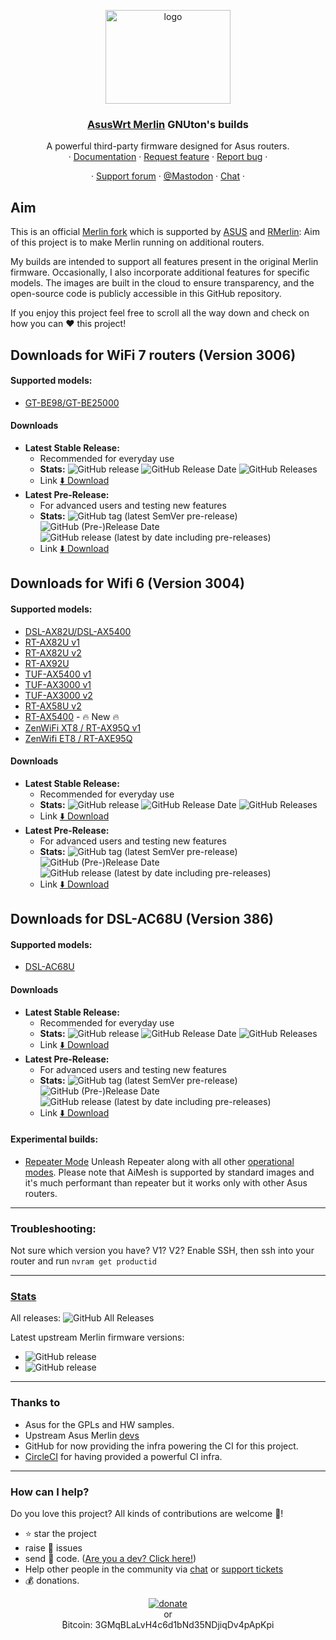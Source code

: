 <p align="center">
    <img src="http://nw-dlcdnet.asus.com/plugin/productIcons/DSL-AX82U.png" alt="logo" width="200" height="150">
</p>

<h3 align="center">
    <a href="https://github.com/RMerl/asuswrt-merlin/wiki/About-Asuswrt">AsusWrt Merlin</a> 
    GNUton's builds
</h3>

<p align="center">
  A powerful third-party firmware designed for Asus routers.
    
  <br>
  ·
  <a href="https://github.com/RMerl/asuswrt-merlin.ng/wiki/About-Asuswrt">Documentation</a>
  ·
  <a href="https://github.com/gnuton/asuswrt-merlin.ng/issues/new?assignees=&labels=enhancement&template=feature_request.md">Request feature</a>
  ·
  <a href="https://github.com/gnuton/asuswrt-merlin.ng/issues/new?assignees=&labels=bug&template=bug_report.md">Report bug</a>
  ·
</p>
<p align="center">
  ·
  <a href="https://www.snbforums.com/threads/gnutons-merlin-builds-for-dsl-router-386-1_2-released.70980/">Support forum</a>
  ·
  <a href="https://retro.pizza/@gnuton">@Mastodon</a>
  ·  
  <a href="https://discord.gg/pm7q6KFSzp">Chat</a>  
  ·
</p>


## Aim

This is an official [Merlin fork](https://github.com/RMerl/asuswrt-merlin.ng) which is supported by [ASUS](https://twitter.com/ASUS) and [RMerlin](https://twitter.com/RMerlinDev?ref_src=twsrc%5Egoogle%7Ctwcamp%5Eserp%7Ctwgr%5Eauthor): Aim of this project is to make Merlin running on additional routers.

My builds are intended to support all features present in the original Merlin firmware. Occasionally, I also incorporate additional features for specific models. The images are built in the cloud to ensure transparency, and the open-source code is publicly accessible in this GitHub repository.

If you enjoy this project feel free to scroll all the way down and check on how you can ❤️ this project! 


## Downloads for WiFi 7 routers (Version 3006)

#### Supported models:
* [GT-BE98/GT-BE25000](https://rog.asus.com/networking/rog-rapture-gt-be98-model)

#### Downloads

* **Latest Stable Release:**
    * Recommended for everyday use 
    * **Stats:**
    ![GitHub release](https://img.shields.io/github/release/gnuton/asuswrt-merlin.ng.svg?filter=3006*)
    ![GitHub Release Date](https://img.shields.io/github/release-date/gnuton/asuswrt-merlin.ng.svg?filter=3006*)
    ![GitHub Releases](https://img.shields.io/github/downloads/gnuton/asuswrt-merlin.ng/latest/total.svg?filter=3006*)
    * Link [⬇️ Download](https://github.com/gnuton/asuswrt-merlin.ng/releases?q=3006*+prerelease%3Afalse)
* **Latest Pre-Release:**
    * For advanced users and testing new features 
    * **Stats:**
![GitHub tag (latest SemVer pre-release)](https://img.shields.io/github/v/release/gnuton/asuswrt-merlin.ng?include_prereleases&label=pre-release&filter=3006*)
![GitHub (Pre-)Release Date](https://img.shields.io/github/release-date-pre/gnuton/asuswrt-merlin.ng?filter=3006*)
![GitHub release (latest by date including pre-releases)](https://img.shields.io/github/downloads-pre/gnuton/asuswrt-merlin.ng/latest/total?filter=3006*)
    * Link  [⬇️ Download](https://github.com/gnuton/asuswrt-merlin.ng/releases?q=3006*+prerelease%3Atrue)

## Downloads for Wifi 6 (Version 3004)
#### Supported models:
* [DSL-AX82U/DSL-AX5400](https://www.asus.com/Networking-IoT-Servers/WiFi-6/All-series/DSL-AX82U/)
* [RT-AX82U v1](https://www.asus.com/Networking-IoT-Servers/WiFi-6/All-series/RT-AX82U/)
* [RT-AX82U v2](https://www.asus.com/Networking-IoT-Servers/WiFi-6/All-series/RT-AX82U/)
* [RT-AX92U](https://www.asus.com/Networking-IoT-Servers/WiFi-Routers/ASUS-Gaming-Routers/RT-AX92U/)
* [TUF-AX5400 v1](https://www.asus.com/Networking-IoT-Servers/WiFi-Routers/ASUS-Gaming-Routers/TUF-Gaming-AX5400/)
* [TUF-AX3000 v1](https://www.asus.com/Networking-IoT-Servers/WiFi-Routers/ASUS-Gaming-Routers/TUF-Gaming-AX3000/)
* [TUF-AX3000 v2](https://www.asus.com/networking-iot-servers/wifi-routers/asus-gaming-routers/tuf-gaming-ax3000-v2/)
* [RT-AX58U v2](https://uk.store.asus.com/rt-ac58u-v2-122214131-90ig06q0-mu9b00.html)
* [RT-AX5400](https://www.asus.com/networking-iot-servers/wifi-routers/asus-wifi-routers/rt-ax5400/) - 🔥 New 🔥
* [ZenWiFi XT8 / RT-AX95Q v1](https://www.asus.com/Networking-IoT-Servers/Whole-Home-Mesh-WiFi-System/ZenWiFi-WiFi-Systems/ASUS-ZenWiFi-AX-XT8/)
* [ZenWifi ET8 / RT-AXE95Q](https://www.asus.com/networking-iot-servers/whole-home-mesh-wifi-system/zenwifi-wifi-systems/asus-zenwifi-et8/)

#### Downloads

* **Latest Stable Release:**
    * Recommended for everyday use
    * **Stats:**
    ![GitHub release](https://img.shields.io/github/release/gnuton/asuswrt-merlin.ng.svg?filter=3004*)
    ![GitHub Release Date](https://img.shields.io/github/release-date/gnuton/asuswrt-merlin.ng.svg?filter=3004*)
    ![GitHub Releases](https://img.shields.io/github/downloads/gnuton/asuswrt-merlin.ng/latest/total.svg?filter=3004*)
    * Link [⬇️ Download](https://github.com/gnuton/asuswrt-merlin.ng/releases?q=3004*+prerelease%3Afalse)
* **Latest Pre-Release:**
    * For advanced users and testing new features
    * **Stats:**
![GitHub tag (latest SemVer pre-release)](https://img.shields.io/github/v/release/gnuton/asuswrt-merlin.ng?include_prereleases&label=pre-release&filter=3004*)
![GitHub (Pre-)Release Date](https://img.shields.io/github/release-date-pre/gnuton/asuswrt-merlin.ng?filter=3004*)
![GitHub release (latest by date including pre-releases)](https://img.shields.io/github/downloads-pre/gnuton/asuswrt-merlin.ng/latest/total?filter=3004*)
    * Link [⬇️ Download](https://github.com/gnuton/asuswrt-merlin.ng/releases?q=3004*+prerelease%3Atrue)

## Downloads for DSL-AC68U (Version 386)
#### Supported models:
* [DSL-AC68U](https://www.asus.com/Networking-IoT-Servers/Modem-Routers/All-series/DSLAC68U/) 

#### Downloads

* **Latest Stable Release:**
    * Recommended for everyday use
    * **Stats:**
    ![GitHub release](https://img.shields.io/github/release/gnuton/asuswrt-merlin.ng.svg?filter=386*)
    ![GitHub Release Date](https://img.shields.io/github/release-date/gnuton/asuswrt-merlin.ng.svg?filter=386*)
    ![GitHub Releases](https://img.shields.io/github/downloads/gnuton/asuswrt-merlin.ng/latest/total.svg?filter=386*)
    * Link [⬇️ Download](https://github.com/gnuton/asuswrt-merlin.ng/releases?q=386+prerelease%3Afalse)
* **Latest Pre-Release:**
    * For advanced users and testing new features
    * **Stats:**
![GitHub tag (latest SemVer pre-release)](https://img.shields.io/github/v/release/gnuton/asuswrt-merlin.ng?include_prereleases&label=pre-release&filter=386*)
![GitHub (Pre-)Release Date](https://img.shields.io/github/release-date-pre/gnuton/asuswrt-merlin.ng?filter=386*)
![GitHub release (latest by date including pre-releases)](https://img.shields.io/github/downloads-pre/gnuton/asuswrt-merlin.ng/latest/total?filter=386*)
    * Link [⬇️ Download](https://github.com/gnuton/asuswrt-merlin.ng/releases?q=386+prerelease%3Atrue)

#### Experimental builds:
  * [Repeater Mode](https://github.com/gnuton/asuswrt-merlin.ng/releases/tag/gnuton-snapshot-feature-repeater) Unleash  Repeater along with all other [operational modes](https://www.asus.com/support/FAQ/1015007/). Please note that AiMesh is supported by standard images and it's much performant than repeater but it works only with other Asus routers.

---------------------

### Troubleshooting:
Not sure which version you have? V1? V2? Enable SSH, then ssh into your router and run ```nvram get productid```

---------------------

### [Stats](https://somsubhra.github.io/github-release-stats/?username=gnuton&repository=asuswrt-merlin.ng)

All releases:
![GitHub All Releases](https://img.shields.io/github/downloads/gnuton/asuswrt-merlin.ng/total.svg)

Latest upstream Merlin firmware versions:
* ![GitHub release](https://img.shields.io/github/tag/RMerl/asuswrt-merlin.ng.svg?filter=*3006*)
* ![GitHub release](https://img.shields.io/github/tag/RMerl/asuswrt-merlin.ng.svg?filter=*3004*)

---------------------

### Thanks to
- Asus for the GPLs and HW samples.
- Upstream Asus Merlin [devs](https://github.com/RMerl/asuswrt-merlin.ng/graphs/contributors)
- GitHub for now providing the infra powering the CI for this project.
- [CircleCI](https://circleci.com/) for having provided a powerful CI infra.

---------------------
### How can I help?
Do you love this project? All kinds of contributions are welcome 🙌!
 * ⭐️ star the project
 * raise 🐞 issues 
 * send 🙇 code. ([Are you a dev? Click here!](https://github.com/gnuton/asuswrt-merlin.ng/blob/master/www/DEV.md))
 * Help other people in the community via [chat](https://discord.com/channels/1155054060848807976/1168099691477614642) or [support tickets](https://github.com/gnuton/asuswrt-merlin.ng/issues?q=is%3Aissue+is%3Aopen+label%3Asuppport)
 * 💰 donations.

<p align="center">
  <a href="https://www.paypal.me/gnuton"><img src="www/donate.png" alt="donate" /></a>
  <br/>  
  or 
  <br/>
  ₿itcoin: 3GMqBLaLvH4c6d1bNd35NDjiqDv4pApKpi
</p>
